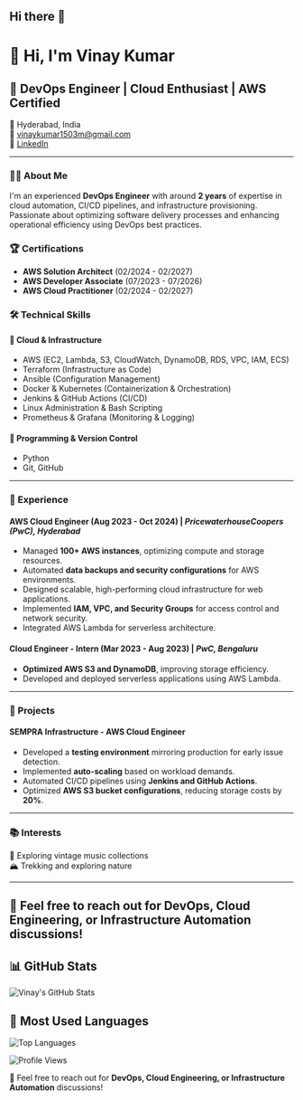 ## Hi there 👋

# 👋 Hi, I'm Vinay Kumar

## 🚀 DevOps Engineer | Cloud Enthusiast | AWS Certified

📍 Hyderabad, India  
📧 vinaykumar1503m@gmail.com  
🔗 [LinkedIn](https://www.linkedin.com/in/majji-vinay-kumar)  

---

### 👨‍💻 About Me
I'm an experienced **DevOps Engineer** with around **2 years** of expertise in cloud automation, CI/CD pipelines, and infrastructure provisioning. Passionate about optimizing software delivery processes and enhancing operational efficiency using DevOps best practices.

### 🏆 Certifications
- **AWS Solution Architect** (02/2024 - 02/2027)
- **AWS Developer Associate** (07/2023 - 07/2026)
- **AWS Cloud Practitioner** (02/2024 - 02/2027)

### 🛠 Technical Skills
#### 🔹 Cloud & Infrastructure
- AWS (EC2, Lambda, S3, CloudWatch, DynamoDB, RDS, VPC, IAM, ECS)
- Terraform (Infrastructure as Code)
- Ansible (Configuration Management)
- Docker & Kubernetes (Containerization & Orchestration)
- Jenkins & GitHub Actions (CI/CD)
- Linux Administration & Bash Scripting
- Prometheus & Grafana (Monitoring & Logging)

#### 🔹 Programming & Version Control
- Python
- Git, GitHub

---

### 💼 Experience
#### **AWS Cloud Engineer** (Aug 2023 - Oct 2024) | *PricewaterhouseCoopers (PwC), Hyderabad*
- Managed **100+ AWS instances**, optimizing compute and storage resources.
- Automated **data backups and security configurations** for AWS environments.
- Designed scalable, high-performing cloud infrastructure for web applications.
- Implemented **IAM, VPC, and Security Groups** for access control and network security.
- Integrated AWS Lambda for serverless architecture.

#### **Cloud Engineer - Intern** (Mar 2023 - Aug 2023) | *PwC, Bengaluru*
- **Optimized AWS S3 and DynamoDB**, improving storage efficiency.
- Developed and deployed serverless applications using AWS Lambda.

---

### 🔨 Projects
#### **SEMPRA Infrastructure - AWS Cloud Engineer**
- Developed a **testing environment** mirroring production for early issue detection.
- Implemented **auto-scaling** based on workload demands.
- Automated CI/CD pipelines using **Jenkins and GitHub Actions**.
- Optimized **AWS S3 bucket configurations**, reducing storage costs by **20%**.

---

### 📚 Interests
🎵 Exploring vintage music collections  
🏔️ Trekking and exploring nature  

---

💬 Feel free to reach out for **DevOps, Cloud Engineering, or Infrastructure Automation** discussions!
---

## 📊 GitHub Stats
![Vinay's GitHub Stats](https://github-readme-stats.vercel.app/api?username=vinaykumar142&show_icons=true&theme=radical)

## 📌 Most Used Languages
![Top Languages](https://github-readme-stats.vercel.app/api/top-langs/?username=vinaykumar142&layout=compact&theme=radical)

![Profile Views](https://komarev.com/ghpvc/?username=vinaykumar142&color=blue)

💬 Feel free to reach out for **DevOps, Cloud Engineering, or Infrastructure Automation** discussions!

